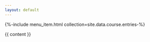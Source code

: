 ```yaml
---
layout: default
---
```


{%-include menu_item.html collection=site.data.course.entries-%}

{{ content }}